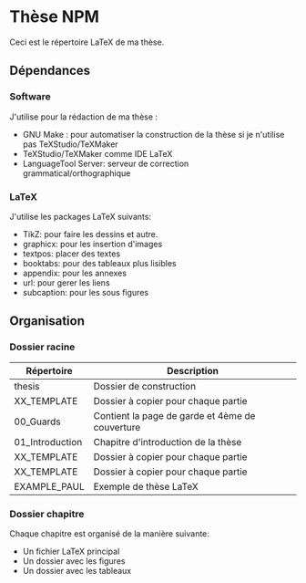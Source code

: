 # Thèse NPM

Ceci est le répertoire LaTeX de ma thèse.

## Dépendances
### Software

J'utilise pour la rédaction de ma thèse :

- GNU Make : pour automatiser la construction de la thèse 
si je n'utilise pas TeXStudio/TeXMaker
- TeXStudio/TeXMaker comme IDE LaTeX
- LanguageTool Server: serveur de correction grammatical/orthographique

### LaTeX

J'utilise les packages LaTeX suivants:
- TikZ: pour faire les dessins et autre.
- graphicx: pour les insertion d'images
- textpos: placer des textes
- booktabs: pour des tableaux plus lisibles
- appendix: pour les annexes
- url: pour gerer les liens
- subcaption: pour les sous figures

## Organisation

### Dossier racine

| Répertoire      | Description                                     |
|-----------------|-------------------------------------------------|
| thesis          | Dossier de construction                         |
| XX_TEMPLATE     | Dossier à copier pour chaque partie             |
| 00_Guards       | Contient la page de garde et 4ème de couverture |
| 01_Introduction | Chapitre d'introduction de la thèse             |
| XX_TEMPLATE     | Dossier à copier pour chaque partie             |
| XX_TEMPLATE     | Dossier à copier pour chaque partie             |
| EXAMPLE_PAUL    | Exemple de thèse LaTeX                          |

### Dossier chapitre

Chaque chapitre est organisé de la manière suivante:
- Un fichier LaTeX principal
- Un dossier avec les figures
- Un dossier avec les tableaux
